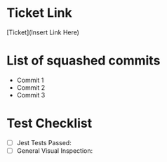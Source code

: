 # Ticket Link

[Ticket](Insert Link Here)

# List of squashed commits

- Commit 1
- Commit 2
- Commit 3

# Test Checklist

- [ ] Jest Tests Passed:
- [ ] General Visual Inspection:
